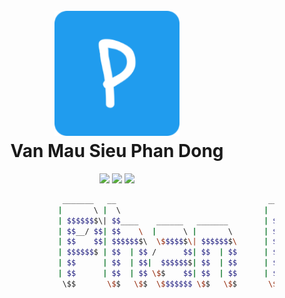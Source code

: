<h1 align="center">
  <br>
  <a href="https://flyingfishh.github.io/vanmausieuphandong/"><img src="img/logo.png" alt="VanMauSieuPhanDong" width="200"></a>
  <br>
  Van Mau Sieu Phan Dong
  <br>
</h1>

<p align="center">
  <a href=""><img src="https://img.shields.io/github/last-commit/flyingfishh/vanmausieuphandong?color=yellow&logo=github&style=flat-square"></a>
  <a href=""><img src="https://img.shields.io/github/contributors/flyingfishh/vanmausieuphandong?color=orange&style=flat-square"></a>
  <a href=""><img src="https://img.shields.io/discord/644592617090318346?color=blue&logo=discord&logoColor=white"></a>
</p>

```sh
                       _______   __                                  _______                                
                      |       \ |  \                                |       \                               
                      | $$$$$$$\| $$____    ______   _______        | $$$$$$$\  ______   _______    ______  
                      | $$__/ $$| $$    \  |      \ |       \       | $$  | $$ /      \ |       \  /      \ 
                      | $$    $$| $$$$$$$\  \$$$$$$\| $$$$$$$\      | $$  | $$|  $$$$$$\| $$$$$$$\|  $$$$$$\
                      | $$$$$$$ | $$  | $$ /      $$| $$  | $$      | $$  | $$| $$  | $$| $$  | $$| $$  | $$
                      | $$      | $$  | $$|  $$$$$$$| $$  | $$      | $$__/ $$| $$__/ $$| $$  | $$| $$__| $$
                      | $$      | $$  | $$ \$$    $$| $$  | $$      | $$    $$ \$$    $$| $$  | $$ \$$    $$
                       \$$       \$$   \$$  \$$$$$$$ \$$   \$$       \$$$$$$$   \$$$$$$  \$$   \$$ _\$$$$$$$
                                                                                                  |  \__| $$
                                                                                                   \$$    $$
                                                                                                    \$$$$$$ 
```
